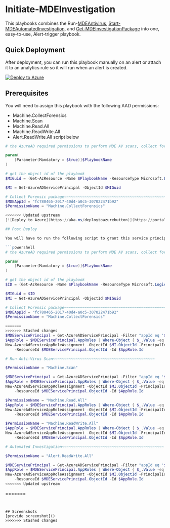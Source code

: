 # Initiate-MDEInvestigation

This playbooks combines the Run-[MDEAntivirus](https://github.com/Azure/Azure-Sentinel/tree/master/Playbooks/Run-MDEAntivirus), [Start-MDEAutomatedInvestigation](https://github.com/Azure/Azure-Sentinel/tree/master/Playbooks/Start-MDEAutomatedInvestigation), and [Get-MDEInvestigationPackage](https://github.com/Azure/Azure-Sentinel/tree/master/Playbooks/Get-MDEInvestigationPackage) into one, easy-to-use, Alert-trigger playbook.


## Quick Deployment

After deployment, you can run this playbook manually on an alert or attach it to an analytics rule so it will run when an alert is created.

[![Deploy to Azure](https://aka.ms/deploytoazurebutton)](https://portal.azure.com/#create/Microsoft.Template/uri/https%3A%2F%2Fraw.githubusercontent.com%2FJakeD-5Q%2FCustomPlaybooks%2Fmain%2FInitiate-MDEInvestigation%2Fazuredeploy.json)

## Prerequisites

You will need to assign this playbook with the following AAD permissions:

- Machine.CollectForensics
- Machine.Scan
- Machine.Read.All
- Machine.ReadWrite.All
- Alert.ReadWrite.All
  script below

```powershell
# the AzureAD required permissions to perform MDE AV scans, collect forensic pkgs, start automated investigations

param(
    [Parameter(Mandatory = $true)]$PlaybookName
)

# get the object id of the playbook
$MIGuid = (Get-AzResource -Name $PlaybookName -ResourceType Microsoft.Logic/workflows).Identity.PrincipalId

$MI = Get-AzureADServicePrincipal -ObjectId $MIGuid

# Collect Forensic package~~~~~~~~~~~~~~~~~~~~~~~~~~~~~~~~~~~~~~~~~~~~~
$MDEAppId = "fc780465-2017-40d4-a0c5-307022471b92"
$PermissionName = "Machine.CollectForensics" 

<<<<<<< Updated upstream
[![Deploy to Azure](https://aka.ms/deploytoazurebutton)](https://portal.azure.com/#create/Microsoft.Template/uri/https%3A%2F%2Fraw.githubusercontent.com%2FJakeD-5Q%2FCustomPlaybooks%2Fmain%2FInitiate-MDEInvestigation%2Fazuredeploy.json)

## Post Deploy

You will have to run the following script to grant this service principal with the required permissions for it to perform the tasks described above. 

```powershell
# the AzureAD required permissions to perform MDE AV scans, collect forensic pkgs, start automated investigations

param(
    [Parameter(Mandatory = $true)]$PlaybookName
)

# get the object id of the playbook
$ID = (Get-AzResource -Name $PlaybookName -ResourceType Microsoft.Logic/workflows).Identity.PrincipalId

$MIGuid = $ID
$MI = Get-AzureADServicePrincipal -ObjectId $MIGuid

# Collect Forensic package~~~~~~~~~~~~~~~~~~~~~~~~~~~~~~~~~~~~~~~~~~~~~
$MDEAppId = "fc780465-2017-40d4-a0c5-307022471b92"
$PermissionName = "Machine.CollectForensics" 

=======
>>>>>>> Stashed changes
$MDEServicePrincipal = Get-AzureADServicePrincipal -Filter "appId eq '$MDEAppId'"
$AppRole = $MDEServicePrincipal.AppRoles | Where-Object { $_.Value -eq $PermissionName -and $_.AllowedMemberTypes -contains "Application" }
New-AzureAdServiceAppRoleAssignment -ObjectId $MI.ObjectId -PrincipalId $MI.ObjectId `
    -ResourceId $MDEServicePrincipal.ObjectId -Id $AppRole.Id

# Run Anti-Virus Scan~~~~~~~~~~~~~~~~~~~~~~~~~~~~~~~~~~~~~~~~~~~~~

$PermissionName = "Machine.Scan" 

$MDEServicePrincipal = Get-AzureADServicePrincipal -Filter "appId eq '$MDEAppId'"
$AppRole = $MDEServicePrincipal.AppRoles | Where-Object { $_.Value -eq $PermissionName -and $_.AllowedMemberTypes -contains "Application" }
New-AzureAdServiceAppRoleAssignment -ObjectId $MI.ObjectId -PrincipalId $MI.ObjectId `
    -ResourceId $MDEServicePrincipal.ObjectId -Id $AppRole.Id

$PermissionName = "Machine.Read.All"
$AppRole = $MDEServicePrincipal.AppRoles | Where-Object { $_.Value -eq $PermissionName -and $_.AllowedMemberTypes -contains "Application" }
New-AzureAdServiceAppRoleAssignment -ObjectId $MI.ObjectId -PrincipalId $MI.ObjectId `
    -ResourceId $MDEServicePrincipal.ObjectId -Id $AppRole.Id

$PermissionName = "Machine.ReadWrite.All"
$AppRole = $MDEServicePrincipal.AppRoles | Where-Object { $_.Value -eq $PermissionName -and $_.AllowedMemberTypes -contains "Application" }
New-AzureAdServiceAppRoleAssignment -ObjectId $MI.ObjectId -PrincipalId $MI.ObjectId `
    -ResourceId $MDEServicePrincipal.ObjectId -Id $AppRole.Id

# Automated Investigation~~~~~~~~~~~~~~~~~~~~~~~~~~~~~~~~~~~~~~~~~~~~~

$PermissionName = "Alert.ReadWrite.All" 

$MDEServicePrincipal = Get-AzureADServicePrincipal -Filter "appId eq '$MDEAppId'"
$AppRole = $MDEServicePrincipal.AppRoles | Where-Object { $_.Value -eq $PermissionName -and $_.AllowedMemberTypes -contains "Application" }
New-AzureAdServiceAppRoleAssignment -ObjectId $MI.ObjectId -PrincipalId $MI.ObjectId `
    -ResourceId $MDEServicePrincipal.ObjectId -Id $AppRole.Id
<<<<<<< Updated upstream
```
=======

```


## Screenshots
[provide screenshot]()
>>>>>>> Stashed changes
